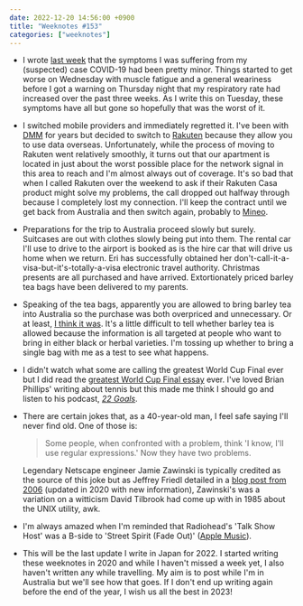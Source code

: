 ```yaml
---
date: 2022-12-20 14:56:00 +0900
title: "Weeknotes #153"
categories: ["weeknotes"]
---
```


- I wrote [last week](https://updates.inqk.net/post/1670899860.html) that the symptoms I was suffering from my (suspected) case COVID-19 had been pretty minor. Things started to get worse on Wednesday with muscle fatigue and a general weariness before I got a warning on Thursday night that my respiratory rate had increased over the past three weeks. As I write this on Tuesday, these symptoms have all but gone so hopefully that was the worst of it.

- I switched mobile providers and immediately regretted it. I've been with [DMM](https://mvno.dmm.com) for years but decided to switch to [Rakuten](https://network.mobile.rakuten.co.jp) because they allow you to use data overseas. Unfortunately, while the process of moving to Rakuten went relatively smoothly, it turns out that our apartment is located in just about the worst possible place for the network signal in this area to reach and I'm almost always out of coverage. It's so bad that when I called Rakuten over the weekend to ask if their Rakuten Casa product might solve my problems, the call dropped out halfway through because I completely lost my connection. I'll keep the contract until we get back from Australia and then switch again, probably to [Mineo](https://mineo.jp).

- Preparations for the trip to Australia proceed slowly but surely. Suitcases are out with clothes slowly being put into them. The rental car I'll use to drive to the airport is booked as is the hire car that will drive us home when we return. Eri has successfully obtained her don't-call-it-a-visa-but-it's-totally-a-visa electronic travel authority. Christmas presents are all purchased and have arrived. Extortionately priced barley tea bags have been delivered to my parents.

- Speaking of the tea bags, apparently you are allowed to bring barley tea into Australia so the purchase was both overpriced and unnecessary. Or at least, [I think it was](https://www.agriculture.gov.au/biosecurity-trade/travelling/bringing-mailing-goods#tea-and-dried-herbs). It's a little difficult to tell whether barley tea is allowed because the information is all targeted at people who want to bring in either black or herbal varieties. I'm tossing up whether to bring a single bag with me as a test to see what happens.

- I didn't watch what some are calling the greatest World Cup Final ever but I did read the [greatest World Cup Final essay](https://www.theringer.com/world-cup/2022/12/18/23515703/argentina-france-world-cup-final-lionel-messi-kylian-mbappe) ever. I've loved Brian Phillips' writing about tennis but this made me think I should go and listen to his podcast, [_22 Goals_](https://www.theringer.com/22-goals).

- There are certain jokes that, as a 40-year-old man, I feel safe saying I'll never find old. One of those is:

  > Some people, when confronted with a problem, think 'I know, I'll use regular expressions.' Now they have two problems.
  
  Legendary Netscape engineer Jamie Zawinski is typically credited as the source of this joke but as Jeffrey Friedl detailed in a [blog post from 2006](http://regex.info/blog/2006-09-15/247) (updated in 2020 with new information), Zawinski's was a variation on a witticism David Tilbrook had come up with in 1985 about the UNIX utility, awk.

- I'm always amazed when I'm reminded that Radiohead's 'Talk Show Host' was a B-side to 'Street Spirit (Fade Out)' ([Apple Music](https://music.apple.com/us/album/talk-show-host/1112425223?i=1112425458)).

- This will be the last update I write in Japan for 2022. I started writing these weeknotes in 2020 and while I haven't missed a week yet, I also haven't written any while travelling. My aim is to post while I'm in Australia but we'll see how that goes. If I don't end up writing again before the end of the year, I wish us all the best in 2023!

